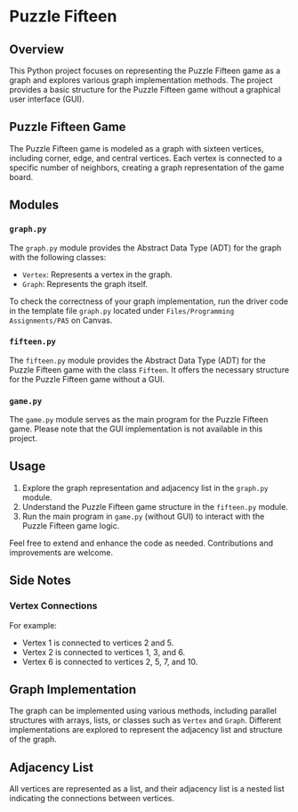 # Puzzle Fifteen

## Overview
This Python project focuses on representing the Puzzle Fifteen game as a graph and explores various graph implementation methods. The project provides a basic structure for the Puzzle Fifteen game without a graphical user interface (GUI).

## Puzzle Fifteen Game
The Puzzle Fifteen game is modeled as a graph with sixteen vertices, including corner, edge, and central vertices. Each vertex is connected to a specific number of neighbors, creating a graph representation of the game board.

## Modules

### `graph.py`
The `graph.py` module provides the Abstract Data Type (ADT) for the graph with the following classes:
- `Vertex`: Represents a vertex in the graph.
- `Graph`: Represents the graph itself.

To check the correctness of your graph implementation, run the driver code in the template file `graph.py` located under `Files/Programming Assignments/PA5` on Canvas.

### `fifteen.py`
The `fifteen.py` module provides the Abstract Data Type (ADT) for the Puzzle Fifteen game with the class `Fifteen`. It offers the necessary structure for the Puzzle Fifteen game without a GUI.

### `game.py`
The `game.py` module serves as the main program for the Puzzle Fifteen game. Please note that the GUI implementation is not available in this project.

## Usage
1. Explore the graph representation and adjacency list in the `graph.py` module.
2. Understand the Puzzle Fifteen game structure in the `fifteen.py` module.
3. Run the main program in `game.py` (without GUI) to interact with the Puzzle Fifteen game logic.

Feel free to extend and enhance the code as needed. Contributions and improvements are welcome.

## Side Notes 
### Vertex Connections
For example:
- Vertex 1 is connected to vertices 2 and 5.
- Vertex 2 is connected to vertices 1, 3, and 6.
- Vertex 6 is connected to vertices 2, 5, 7, and 10.

## Graph Implementation
The graph can be implemented using various methods, including parallel structures with arrays, lists, or classes such as `Vertex` and `Graph`. Different implementations are explored to represent the adjacency list and structure of the graph.

## Adjacency List
All vertices are represented as a list, and their adjacency list is a nested list indicating the connections between vertices.

